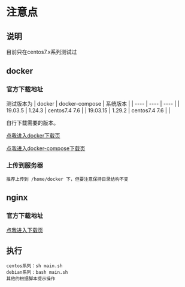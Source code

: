 # 注意点

## 说明
目前只在centos7.x系列测试过


## docker
### 官方下载地址

测试版本为
|  docker   | docker-compose  | 系统版本 |
|  ----  | ----  | ----  |
| 19.03.5  | 1.24.3 | centos7.4 7.6 |
| 19.03.15  | 1.29.2 | centos7.4 7.6 | |



自行下载需要的版本。

[点我进入docker下载页](https://download.docker.com/linux/static/stable/x86_64/)

[点我进入docker-compose下载页](https://github.com/docker/compose/releases)

### 上传到服务器

    推荐上传到 /home/docker 下，但要注意保持目录结构不变


## nginx

### 官方下载地址
[点我进入下载页](http://nginx.org/packages/centos/7/x86_64/RPMS/)


## 执行

    centos系列：sh main.sh
    debian系列：bash main.sh
    其他的根据脚本提示操作
